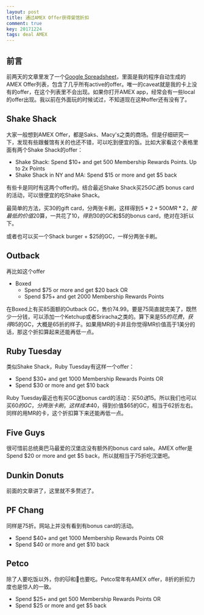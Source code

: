 ```yaml
---
layout: post
title: 通过AMEX Offer获得餐馆折扣
comment: true
key: 20171224
tags: deal AMEX
---
```


## 前言
前两天的文章里发了一个[Google Spreadsheet][amexsheet]，里面是我的程序自动生成的AMEX Offer列表，包含了几乎所有active的offer。唯一的caveat就是我的卡上没有的offer，在这个列表里不会出现。如果你打开AMEX app，经常会有一些local的offer出现。我以前在外面玩的时候试过，不知道现在这种offer还有没有了。


## Shake Shack
大家一般想到AMEX Offer，都是Saks、Macy's之类的商场。但是仔细研究一下，发现有些跟餐馆有关的也还不错，可以吃到便宜的饭。比如大家看这个表格里面有两个Shake Shack的offer：

* Shake Shack: Spend $10+ and get 500 Membership Rewards Points. Up to 2x Points
* Shake Shack in NY and MA: Spend $15 or more and get $5 back

有些卡是同时有这两个offer的。结合最近Shake Shack买$25 GC送$5 bonus card的活动，可以很便宜的吃Shake Shack。

最简单的方法，买30的gift card，分两张卡刷，这样得到$5 * 2 + 500 MR * 2，按最低的价值$20算，一共花了$10，得到$30的GC和$5的bonus card，绝对在3折以下。

或者也可以买一个Shack burger + $25的GC，一样分两张卡刷。


## Outback
再比如这个offer

* Boxed
    * Spend $75 or more and get $20 back OR
    * Spend $75+ and get 2000 Membership Rewards Points

在Boxed上有买85面额的Outback GC，售价74.99。要是75简直就完美了，既然少一分钱，可以添加一个Ketchup或者Sriracha之类的。算下来是$55的花费，获得$85的GC，大概是65折的样子。如果用MR的卡并且你觉得MR价值高于1美分的话，那这个折扣算起来还能再低一点。


## Ruby Tuesday
类似Shake Shack，Ruby Tuesday有这样一个offer：

* Spend $30+ and get 1000 Membership Rewards Points OR 
* Spend $30 or more and get $10 back

Ruby Tuesday最近也有买GC送bonus card的活动：买$50送$15。所以我们也可以买$60的GC，分两张卡刷，这样成本$40，得到价值$65的GC，相当于62折左右。同样的用MR的卡，这个折扣算下来还能再低一点。


## Five Guys
很可惜前总统奥巴马最爱的汉堡店没有额外的bonus card sale。AMEX offer是Spend $20 or more and get $5 back，所以就相当于75折吃汉堡吧。


## Dunkin Donuts
前面的文章讲了，这里就不多赘述了。


## PF Chang
同样是75折。网站上并没有看到有bonus card的活动。

* Spend $40+ and get 1000 Membership Rewards Points OR 
* Spend $40 or more and get $10 back


## Petco
除了人要吃饭以外，你的🐱和🐶也要吃。Petco常年有AMEX offer，8折的折扣力度也是惊人的一致。

* Spend $25+ and get 500 Membership Rewards Points OR 
* Spend $25 or more and get $5 back


[amexsheet]: https://docs.google.com/spreadsheets/d/1_pCR7_3_TxtLD6rx-VYlE5VuIM6N1-IM3oe-j0qTkOE/edit?usp=sharing
